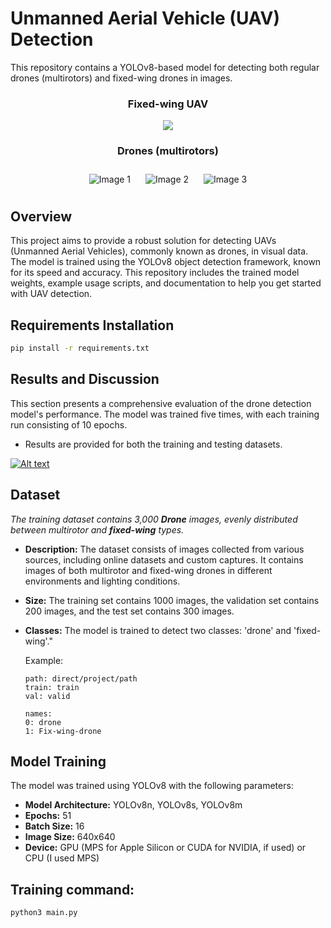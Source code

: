 # Unmanned Aerial Vehicle (UAV) Detection

This repository contains a YOLOv8-based model for detecting both regular drones (multirotors) and fixed-wing drones in images.
<div  align="center">
<h3 align='center'>Fixed-wing UAV</h3>
<img  align="center" style="" src="https://media0.giphy.com/media/v1.Y2lkPTc5MGI3NjExNmUzeHo3NnE3ZjM3M29tOXYwMXdiMHhpdDlhNzJmYm50MHZiaHIyNyZlcD12MV9pbnRlcm5hbF9naWZfYnlfaWQmY3Q9Zw/eWtwSaEZHRZfBU6mDR/giphy.gif">
</div>

<div align="center"><h3 align='center'>Drones (multirotors)</h3> <img src="https://media3.giphy.com/media/v1.Y2lkPTc5MGI3NjExMmVmdHNoam1oaGY3Yjl6anY4amU5YzZpdDFiMWdtY3JvcWkzemdrayZlcD12MV9pbnRlcm5hbF9naWZfYnlfaWQmY3Q9Zw/YFt1vuUWIUEK20032A/giphy.gif" alt="Image 1" style="display:inline-block; margin: 10px; max-width: 40% !important; height: auto;">
  <img src="https://media2.giphy.com/media/v1.Y2lkPTc5MGI3NjExMmttc25lZzI1NTZjemlsbXkybWNhZzdidGZnaDBxazd1bGN0M3B0diZlcD12MV9pbnRlcm5hbF9naWZfYnlfaWQmY3Q9Zw/F0s1DhmP8kjRyceiZn/giphy.gif" alt="Image 2" style="display:inline-block; margin: 10px; max-width: 40% !important; height: auto;">
  <img src="https://media3.giphy.com/media/v1.Y2lkPTc5MGI3NjExNXhzaWxvZjJpcXZibG1mYW82b3RvaGczeXpnOWwxcnFzMzJjcHl2MSZlcD12MV9pbnRlcm5hbF9naWZfYnlfaWQmY3Q9Zw/ZexM3mTNT6wgeme0tw/giphy.gif" alt="Image 3" style="display:inline-block; margin: 10px; max-width: 40% !important; height: auto;">
</div>


## Overview

This project aims to provide a robust solution for detecting UAVs (Unmanned Aerial Vehicles), commonly known as drones, in visual data. The model is trained using the YOLOv8 object detection framework, known for its speed and accuracy. This repository includes the trained model weights, example usage scripts, and documentation to help you get started with UAV detection.

## Requirements Installation

```bash
pip install -r requirements.txt
```
## Results and Discussion
This section presents a comprehensive evaluation of the drone detection model's performance. The model was trained five times, with each training run consisting of 10 epochs.
- Results are provided for both the training and testing datasets.

[![Alt text](https://i.postimg.cc/nhf8sW-8w/results.png)](https://github.com/Alireza0K)

## Dataset

*The training dataset contains 3,000 ***Drone*** images, evenly distributed between multirotor and ***fixed-wing*** types.*

*   **Description:** The dataset consists of images collected from various sources, including online datasets and custom captures. It contains images of both multirotor and fixed-wing drones in different environments and lighting conditions.
*   **Size:** The training set contains 1000 images, the validation set contains 200 images, and the test set contains 300 images.
*   **Classes:** The model is trained to detect two classes: 'drone' and 'fixed-wing'."

    Example:
    ```
    path: direct/project/path
    train: train
    val: valid

    names:
    0: drone
    1: Fix-wing-drone
    ```

## Model Training

The model was trained using YOLOv8 with the following parameters:

*   **Model Architecture:** YOLOv8n, YOLOv8s, YOLOv8m 
*   **Epochs:** 51
*   **Batch Size:** 16
*   **Image Size:** 640x640
*   **Device:** GPU (MPS for Apple Silicon or CUDA for NVIDIA, if used) or CPU (I used MPS)

## Training command:

```bash
python3 main.py
